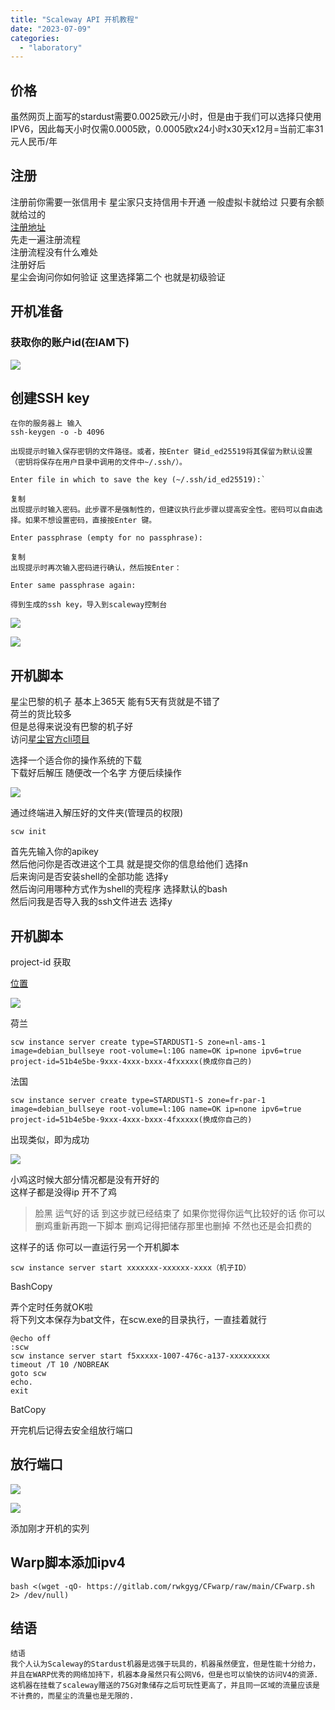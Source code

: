 ```yaml
---
title: "Scaleway API 开机教程"
date: "2023-07-09"
categories: 
  - "laboratory"
---
```


## 价格

虽然网页上面写的stardust需要0.0025欧元/小时，但是由于我们可以选择只使用IPV6，因此每天小时仅需0.0005欧，0.0005欧x24小时x30天x12月=当前汇率31元人民币/年

## 注册

注册前你需要一张信用卡 星尘家只支持信用卡开通 一般虚拟卡就给过 只要有余额就给过的  
[注册地址](https://www.scaleway.com/en/)  
先走一遍注册流程  
注册流程没有什么难处  
注册好后  
星尘会询问你如何验证 这里选择第二个 也就是初级验证

## 开机准备

### 获取你的账户id(在IAM下)

![](https://catcat.blog/wp-content/uploads/2023/07/image-18-1024x411.png)

## 创建SSH key

```
在你的服务器上 输入 
ssh-keygen -o -b 4096

出现提示时输入保存密钥的文件路径。或者，按Enter 键id_ed25519将其保留为默认设置（密钥将保存在用户目录中调用的文件中~/.ssh/）。

Enter file in which to save the key (~/.ssh/id_ed25519):`

复制
出现提示时输入密码。此步骤不是强制性的，但建议执行此步骤以提高安全性。密码可以自由选择。如果不想设置密码，直接按Enter 键。

Enter passphrase (empty for no passphrase):

复制
出现提示时再次输入密码进行确认，然后按Enter：

Enter same passphrase again:

得到生成的ssh key，导入到scaleway控制台
```

![](https://catcat.blog/wp-content/uploads/2023/07/image-19.png)

![](https://catcat.blog/wp-content/uploads/2023/07/image-20.png)

## 开机脚本

星尘巴黎的机子 基本上365天 能有5天有货就是不错了  
荷兰的货比较多  
但是总得来说没有巴黎的机子好  
访问[星尘官方cli项目](https://github.com/scaleway/scaleway-cli)

选择一个适合你的操作系统的下载  
下载好后解压 随便改一个名字 方便后续操作

![](https://catcat.blog/wp-content/uploads/2023/07/image-21-1024x453.png)

通过终端进入解压好的文件夹(管理员的权限)

```
scw init
```

首先先输入你的apikey  
然后他问你是否改进这个工具 就是提交你的信息给他们 选择n  
后来询问是否安装shell的全部功能 选择y  
然后询问用哪种方式作为shell的壳程序 选择默认的bash  
然后问我是否导入我的ssh文件进去 选择y

## 开机脚本

project-id 获取

[位置](https://console.scaleway.com/project/settings)

![](https://catcat.blog/wp-content/uploads/2023/07/image-22-1024x378.png)

荷兰

```
scw instance server create type=STARDUST1-S zone=nl-ams-1 image=debian_bullseye root-volume=l:10G name=OK ip=none ipv6=true project-id=51b4e5be-9xxx-4xxx-bxxx-4fxxxxx(换成你自己的)
```

法国

```
scw instance server create type=STARDUST1-S zone=fr-par-1 image=debian_bullseye root-volume=l:10G name=OK ip=none ipv6=true project-id=51b4e5be-9xxx-4xxx-bxxx-4fxxxxx(换成你自己的)
```

出现类似，即为成功

![](https://catcat.blog/wp-content/uploads/2023/07/image-23-1024x1013.png)

小鸡这时候大部分情况都是没有开好的  
这样子都是没得ip 开不了鸡

> 脸黑 运气好的话 到这步就已经结束了 如果你觉得你运气比较好的话 你可以删鸡重新再跑一下脚本 删鸡记得把储存那里也删掉 不然也还是会扣费的

这样子的话 你可以一直运行另一个开机脚本

```
scw instance server start xxxxxxx-xxxxxx-xxxx（机子ID）
```

BashCopy

弄个定时任务就OK啦  
将下列文本保存为bat文件，在scw.exe的目录执行，一直挂着就行

```
@echo off
:scw
scw instance server start f5xxxxx-1007-476c-a137-xxxxxxxxx
timeout /T 10 /NOBREAK
goto scw
echo. 
exit
```

BatCopy

开完机后记得去安全组放行端口

## 放行端口

![](https://catcat.blog/wp-content/uploads/2023/07/image-24-1024x528.png)

![](https://catcat.blog/wp-content/uploads/2023/07/image-25-1024x721.png)

添加刚才开机的实列

## Warp脚本添加ipv4

```
bash <(wget -qO- https://gitlab.com/rwkgyg/CFwarp/raw/main/CFwarp.sh 2> /dev/null)
```

## 结语

```
结语
我个人认为Scaleway的Stardust机器是远强于玩具的，机器虽然便宜，但是性能十分给力，并且在WARP优秀的网络加持下，机器本身虽然只有公网V6，但是也可以愉快的访问V4的资源.
这机器在挂载了scaleway赠送的75G对象储存之后可玩性更高了，并且同一区域的流量应该是不计费的，而星尘的流量也是无限的.
```
